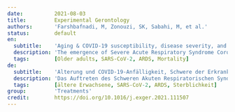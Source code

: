 ```yaml
---
date:          2021-08-03
title:         Experimental Gerontology
authors:       'Farshbafnadi, M, Zonouzi, SK, Sabahi, M, et al.'
status:        default
en:
  subtitle:    'Aging & COVID-19 susceptibility, disease severity, and clinical outcomes: The role of entangled risk factors'
  description: 'The emergence of Severe Acute Respiratory Syndrome Corona Virus 2 (SARS-CoV-2) in late 2019 has been associated with a high rate of mortality and morbidity. It has been determined that the old population are not only at an increased risk for affliction with COVID-19 infection, but also atypical presentations, severe forms of the disease, and mortality are more common in this population. A plethora of mechanisms and risk factors contribute to the higher risk of infection in the old population. For instance, aging is associated with an increment in the expression of Angiotensin-Converting Enzyme-2 (ACE-2), the receptor for SARS-CoV-2 spike protein, which precipitates replication of the virus in the old population. On the other hand, immune dysregulation and changes in gut microbiota as a result of aging can contribute to the cytokine storm, one of the main indicators of disease severity. Decrement in sex steroids, especially in women, as well as growth hormone, both of which have crucial roles in immune regulation, is a key contributor to disease severity in old age. Senescence-associated oxidative stress and mitochondrial dysfunction in both pneumocytes and immune cells contribute to the severity of infection in an exacerbative manner. In addition, lifestyle-associated factors such as nutrition and physical activity, which are compromised in old age, are known as important factors in COVID-19 infection. Aging-associated comorbidities, especially cardiovascular diseases and diabetes mellitus, also put older adults at an increased risk of complications, and disease severity.'
  tags:        [Older adults, SARS-CoV-2, ARDS, Mortality]
de:
  subtitle:    'Alterung und COVID-19-Anfälligkeit, Schwere der Erkrankung und klinische Ergebnisse: Die Rolle des Zusammenwirkens verschiedener Risikofaktoren'
  description: 'Das Auftreten des Schweren Akuten Respiratorischen Syndroms Corona Virus 2 (SARS-CoV-2) Ende 2019 war mit einer hohen Mortalitäts- und Morbiditätsrate verbunden. Es wurde festgestellt, dass die ältere Bevölkerung nicht nur ein erhöhtes Risiko hat, an einer COVID-19-Infektion zu erkranken, sondern dass auch atypische Präsentationen, schwere Formen der Erkrankung und Mortalität in dieser Bevölkerungsgruppe häufiger auftreten. Eine Vielzahl von Mechanismen und Risikofaktoren tragen zum höheren Infektionsrisiko in der älteren Bevölkerung bei. So wird beispielsweise das Altern mit einer erhöhten Expression von Angiotensin-Converting Enzyme-2 (ACE-2), dem Rezeptor für das SARS-CoV-2-Spike-Protein, in Verbindung gebracht, was die Replikation des Virus in der alten Bevölkerung beschleunigt. Andererseits können eine Dysregulation des Immunsystems und Veränderungen der Darmmikrobiota als Folge des Alterns zum Zytokinsturm beitragen, einem der Hauptindikatoren für die Schwere der Erkrankung. Der Rückgang der Sexualsteroide, insbesondere bei Frauen, sowie des Wachstumshormons, die beide eine entscheidende Rolle bei der Immunregulation spielen, trägt wesentlich zur Schwere der Erkrankung im Alter bei. Seneszenz-assoziierter oxidativer Stress und mitochondriale Dysfunktion sowohl in Pneumozyten als auch in Immunzellen tragen auf exazerbative Weise zur Schwere der Infektion bei. Darüber hinaus sind lebensstilbedingte Faktoren wie Ernährung und körperliche Aktivität, die im Alter beeinträchtigt sind, als wichtige Faktoren für eine COVID-19-Infektion bekannt. Altersbedingte Komorbiditäten, insbesondere Herz-Kreislauf-Erkrankungen und Diabetes mellitus, setzen ältere Erwachsene ebenfalls einem erhöhten Risiko für Komplikationen und die Schwere der Erkrankung aus.' 
  tags:        [ältere Erwachsene, SARS-CoV-2, ARDS, Sterblichkeit]
group:         'Treatments'
credit:        https://doi.org/10.1016/j.exger.2021.111507
---
```

